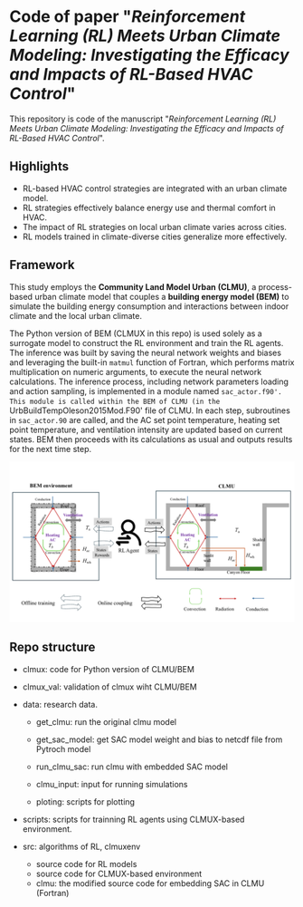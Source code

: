 # Code of paper "*Reinforcement Learning (RL) Meets Urban Climate Modeling: Investigating the Efficacy and Impacts of RL-Based HVAC Control*" 

This repository is code of the manuscript "*Reinforcement Learning (RL) Meets Urban Climate Modeling: Investigating the Efficacy and Impacts of RL-Based HVAC Control*".

## Highlights

- RL-based HVAC control strategies are integrated with an urban climate model. 
- RL strategies effectively balance energy use and thermal comfort in HVAC.
- The impact of RL strategies on local urban climate varies across cities. 
- RL models trained in climate-diverse cities generalize more effectively. 

## Framework

This study employs the **Community Land Model Urban (CLMU)**, a process-based urban climate model that couples a **building energy model (BEM)** to simulate the building energy consumption and interactions between indoor climate and the local urban climate. 

The Python version of BEM (CLMUX in this repo) is used solely as a surrogate model to construct the RL environment and train the RL agents. The inference was built by saving the neural network weights and biases and leveraging the built-in `matmul` function of Fortran, which performs matrix multiplication on numeric arguments, to execute the neural network calculations. The inference process, including network parameters loading and action sampling, is implemented in a module named `sac_actor.f90'. This module is called within the BEM of CLMU (in the `UrbBuildTempOleson2015Mod.F90' file of CLMU. In each step, subroutines in `sac_actor.90` are called, and the AC set point temperature, heating set point temperature, and ventilation intensity are updated based on current states. BEM then proceeds with its calculations as usual and outputs results for the next time step. 

![framework](mdfigs/framework.png)

## Repo structure

- clmux: code for Python version of CLMU/BEM

- clmux_val: validation of clmux wiht CLMU/BEM

- data: research data.

    - get_clmu: run the original clmu model

    - get_sac_model: get SAC model weight and bias to netcdf file from Pytroch model

    - run_clmu_sac: run clmu with embedded SAC model

    - clmu_input: input for running simulations

    - ploting: scripts for plotting

- scripts: scripts for trainning RL agents using CLMUX-based environment.

- src: algorithms of RL, clmuxenv
  
    -  source code for RL models
    -  source code for CLMUX-based environment
    -  clmu: the modified source code for embedding SAC in CLMU (Fortran)
